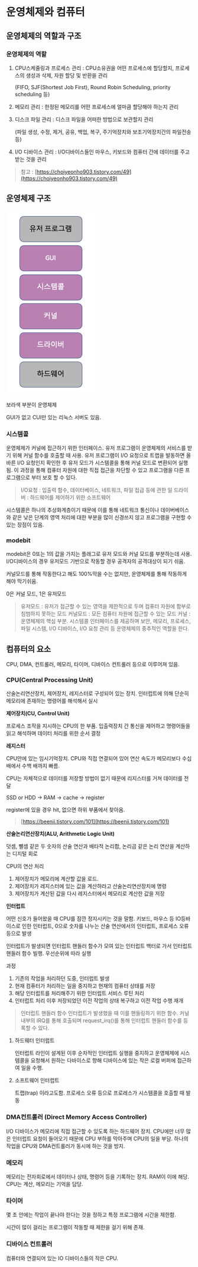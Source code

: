 # 운영체제와 컴퓨터

## 운영체제의 역할과 구조

### 운영체제의 역할

1. CPU스케줄링과 프로세스 관리 : CPU소유권을 어떤 프로세스에 할당할지, 프로세스의 생성과 삭제, 자원 할당 및 반환을 관리 
    
    (FIFO, SJF(Shortest Job First), Round Robin Scheduling, priority scheduling 등)
    
2. 메모리 관리 : 한정된 메모리를 어떤 프로세스에 얼마큼 할당해야 하는지 관리
3. 디스크 파일 관리 : 디스크 파일을 어떠한 방법으로 보관할지 관리
    
    (파일 생성, 수정, 제거, 공유, 백업, 복구, 주기억장치와 보조기억장치간의 파일전송 등)
    
4. I/O 디바이스 관리 : I/O디바이스들인 마우스, 키보드와 컴퓨터 간에 데이터를 주고 받는 것을 관리

> 참고 : [https://choiyeonho903.tistory.com/49](https://choiyeonho903.tistory.com/49)
> 

## 운영체제 구조

![](/OS/os_os_and_computer/os_and_computer.png)

보라색 부분이 운영체제

GUI가 없고 CUI만 있는 리눅스 서버도 있음.

### 시스템콜

 운영체제가 커널에 접근하기 위한 인터페이스. 유저 프로그램이 운영체제의 서비스를 받기 위해 커널 함수를 호출할 때 사용. 유저 프로그램이 I/O 요청으로 트랩을 발동하면 올바른 I/O 요청인지 확인한 후 유저 모드가 시스템콜을 통해 커널 모드로 변환되어 실행됨. 이 과정을 통해 컴퓨터 자원에 대한 직접 접근을 차단할 수 있고 프로그램을 다른 프로그램으로 부터 보호 할 수 있다.

> I/O요청 : 입출력 함수, 데이터베이스, 네트워크, 파일 접급 등에 관한 일
드라이버 : 하드웨어를 제어하기 위한 소프트웨어
> 

시스템콜은 하나의 추상화계층이기 때문에 이를 통해 네트워크 통신이나 데이버베이스와 같은 낮은 단계의 영역 처리에 대한 부분을 많이 신경쓰지 않고 프로그램을 구현할 수 있는 장점이 있음. 

### modebit

 modebit은 0또는 1의 값을 가지는 플래그로 유저 모드와 커널 모드를 부분하는데 사용. I/O디바이스의 경우 유저모드 기반으로 작동할 경우 공격자의 공격대상이 되기 쉬움.

 커널모드를 통해 작동한다고 해도 100%막을 수는 없지만, 운영체제를 통해 작동하게 해야 막기쉬움.

0은 커널 모드, 1은 유저모드

> 유저모드 : 유저가 접근할 수 있는 영역을 제한적으로 두며 컴퓨터 자원에 함부로 침범하지 못하는 모드
커널모드 : 모든 컴퓨터 자원에 접근할 수 있는 모드
커널 : 운영체제의 핵심 부분. 시스템콜 인터페이스를 제공하며 보안, 메모리, 프로세스, 파일 시스템, I/O 디바이스, I/O 요청 관리 등 운영체제의 중추적인 역할을 한다.
> 

## 컴퓨터의 요소

CPU, DMA, 컨트롤러, 메모리, 타이머, 디바이스 컨트롤러 등으로 이루어져 있음.

### CPU(Central Processing Unit)

산술논리연산장치, 제어장치, 레지스터로 구성되어 있는 장치. 인터럽트에 의해 단순히 메모리에 존재하는 명령어를 해석해서 실시

**제어장치(CU, Control Unit)**

프로세스 조작을 지시하는 CPU의 한 부품. 입출력장치 간 통신을 제어하고 명령어들을 읽고 해석하며 데이터 처리를 위한 순서 결정

**레지스터**

CPU안에 있는 임시기억장치. CPU와 직접 연결되어 있어 연산 속도가 메모리보다 수십 배에서 수백 배까지 빠름.

CPU는 자체적으로 데이터를 저장할 방법이 없기 때문에 리지스터를 거쳐 데이터를 전달

SSD or HDD → RAM → cache → register 

register에 있을 경우 hit, 없으면 하위 부품에서 찾아옴.

> [https://beenii.tistory.com/101](https://beenii.tistory.com/101)
> 

**산술논리연산장치(ALU, Arithmetic Logic Unit)**

덧셈, 뺄셈 같은 두 숫자의 산술 연산과 배타적 논리합, 논리곱 같은 논리 연산을 계산하는 디지털 회로

CPU의 연산 처리

1. 제어장치가 메모리에 계산할 값을 로드.
2. 제어장치가 레지스터에 있는 값을 계산하라고 산술논리연산장치에 명령
3. 제어장치가 계산된 값을 다시 레지스터에서 메모리로 계산한 값을 저장

**인터럽트**

어떤 신호가 들어왔을 때 CPU를 잠깐 정지시키는 것을 말함. 키보드, 마우스 등 IO등바이스로 인한 인터럽트, 0으로 숫자를 나누는 산술 연산에서의 인터럽트, 프로세스 오류 등으로 발생

인터럽트가 발생되면 인터럽트 핸들러 함수가 모여 있는 인터럽트 백터로 가서 인터럽트 핸들러 함수 빌행. 우선순위에 따라 실행

과정

1. 기존의 작업을 처리하던 도중, 인터럽트 발생
2. 현재 컴퓨터가 처리하는 일을 중지하고 현재의 컴퓨터 상태를 저장
3. 해당 인터럽트를 처리해주기 위한 인터럽트 서비스 루틴 처리
4. 인터럽트 처리 이후 저장되었던 이전 작업의 상태 복구하고 이전 작업 수행 재개

> 인터럽트 핸들러 함수
인터럽트가 발생했을 때 이를 핸들링하기 위한 함수. 커널 내부의 IRQ를 통해 호출되며 request_irq()를 통해 인터럽트 핸들러 함수를 등록할 수 있다.
> 
1. 하드웨터 인터럽트
    
    인터럽트 라인이 설계된 이후 순차적인 인터럽트 실행을 중지하고 운영체제에 시스템콜을 요청해서 원하는 다바이스로 향해 디바이스에 있는 작은 로컬 버퍼에 접근하여 일을 수행.
    
2. 소프트웨어 인터럽트
    
    트랩(trap) 이라고도함. 프로세스 오류 등으로 프로레스가 시스템콜을 호출할 때 발동
    

### DMA컨트롤러 (Direct Memory Access Controller)

 I/O 디바이스가 메모리에 직접 접근할 수 있도록 하는 하드웨어 장치. CPU에만 너무 많은 인터럽트 요청이 들어오기 때문에 CPU 부하를 막아주며 CPU의 일을 부담. 하나의 작업을 CPU와 DMA컨트롤러가 동시에 하는 것을 방지.

### 메모리

메모리는 전자회로에서 데이터나 상태, 명령어 등을 기록하는 장치. RAM이 이에 해당. CPU는 계산, 메모리는 기억을 담당.

### 타이머

몇 초 안에는 작업이 끝나야 한다는 것을 정하고 특정 프로그램에 시간을 제한함.

시간이 많이 걸리는 프로그램이 작동할 때 제한을 걸기 위해 존재.

### 디바이스 컨트롤러

컴퓨터와 연결되어 있는 IO 디바이스들의 작은 CPU.